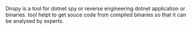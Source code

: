 Dnspy is a tool for dotnet spy or reverse engineering dotnet application or binaries. tool helpt to get souce code from compiled binaries so that it can be analysed by experts.